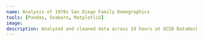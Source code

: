 ```yaml
---
name: Analysis of 1970s San Diego Family Demographics
tools: [Pandas, Seaborn, Matplotlib]
image: 
description: Analyzed and cleaned data across 24 hours at UCSD DataHacks to find correlations in 1970s San Diego Housing. Awarded 3rd place out of 200 participants.
---
```


